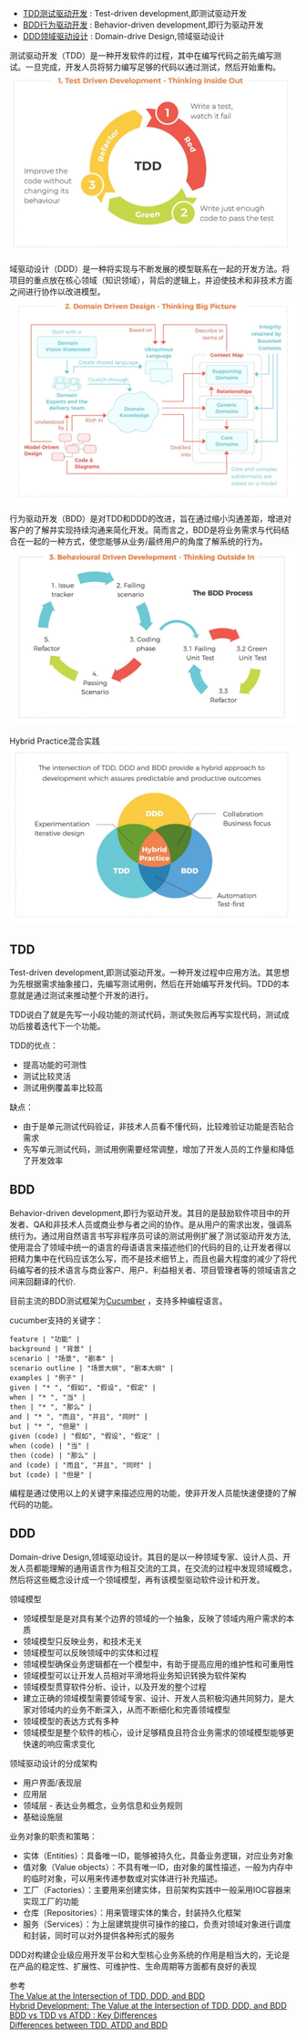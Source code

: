 - [TDD测试驱动开发](#TDD) : Test-driven development,即测试驱动开发
- [BDD行为驱动开发](#BDD) : Behavior-driven development,即行为驱动开发
- [DDD领域驱动设计](#DDD) : Domain-drive Design,领域驱动设计



测试驱动开发（TDD）是一种开发软件的过程，其中在编写代码之前先编写测试。一旦完成，开发人员将努力编写足够的代码以通过测试，然后开始重构。
![Hybrid Practice](images/TDD.png "ReferencePicture")


域驱动设计（DDD）是一种将实现与不断发展的模型联系在一起的开发方法。将项目的重点放在核心领域（知识领域），背后的逻辑上，并迫使技术和非技术方面之间进行协作以改进模型。
![Hybrid Practice](images/DDD.png "ReferencePicture")

行为驱动开发（BDD）是对TDD和DDD的改进，旨在通过缩小沟通差距，增进对客户的了解并实现持续沟通来简化开发。简而言之，BDD是将业务需求与代码结合在一起的一种方式，使您能够从业务/最终用户的角度了解系统的行为。
![Hybrid Practice](images/BDD.png "ReferencePicture")

Hybrid Practice混合实践
![Hybrid Practice](images/Hybrid_Practice.png "ReferencePicture")



## TDD

Test-driven development,即测试驱动开发。一种开发过程中应用方法。其思想为先根据需求抽象接口，先编写测试用例，然后在开始编写开发代码。TDD的本意就是通过测试来推动整个开发的进行。

TDD说白了就是先写一小段功能的测试代码，测试失败后再写实现代码，测试成功后接着迭代下一个功能。

TDD的优点：
- 提高功能的可测性
- 测试比较灵活
- 测试用例覆盖率比较高

缺点：
- 由于是单元测试代码验证，非技术人员看不懂代码，比较难验证功能是否贴合需求
- 先写单元测试代码，测试用例需要经常调整，增加了开发人员的工作量和降低了开发效率




## BDD

Behavior-driven development,即行为驱动开发。其目的是鼓励软件项目中的开发者、QA和非技术人员或商业参与者之间的协作。是从用户的需求出发，强调系统行为。通过用自然语言书写非程序员可读的测试用例扩展了测试驱动开发方法,使用混合了领域中统一的语言的母语语言来描述他们的代码的目的,让开发者得以把精力集中在代码应该怎么写，而不是技术细节上，而且也最大程度的减少了将代码编写者的技术语言与商业客户、用户、利益相关者、项目管理者等的领域语言之间来回翻译的代价.

目前主流的BDD测试框架为[Cucumber](https://cucumber.io/) ，支持多种编程语言。

cucumber支持的关键字：

```
feature | "功能" |
background | "背景" |
scenario | "场景", "剧本" |
scenario outline | "场景大纲", "剧本大纲" |
examples | "例子" |
given | "* ", "假如", "假设", "假定" |
when | "* ", "当" |
then | "* ", "那么" |
and | "* ", "而且", "并且", "同时" |
but | "* ", "但是" |
given (code) | "假如", "假设", "假定" |
when (code) | "当" |
then (code) | "那么" |
and (code) | "而且", "并且", "同时" |
but (code) | "但是" |
```

编程是通过使用以上的关键字来描述应用的功能，使非开发人员能快速便捷的了解代码的功能。




## DDD

Domain-drive Design,领域驱动设计。其目的是以一种领域专家、设计人员、开发人员都能理解的通用语言作为相互交流的工具，在交流的过程中发现领域概念，然后将这些概念设计成一个领域模型，再有该模型驱动软件设计和开发。

领域模型
- 领域模型是是对具有某个边界的领域的一个抽象，反映了领域内用户需求的本质
- 领域模型只反映业务，和技术无关
- 领域模型可以反映领域中的实体和过程
- 领域模型确保业务逻辑都在一个模型中，有助于提高应用的维护性和可重用性
- 领域模型可以让开发人员相对平滑地将业务知识转换为软件架构
- 领域模型贯穿软件分析、设计，以及开发的整个过程
- 建立正确的领域模型需要领域专家、设计、开发人员积极沟通共同努力，是大家对领域内的业务不断深入，从而不断细化和完善领域模型
- 领域模型的表达方式有多种
- 领域模型是整个软件的核心，设计足够精良且符合业务需求的领域模型能够更快速的响应需求变化


领域驱动设计的分成架构
- 用户界面/表现层
- 应用层
- 领域层 - 表达业务概念，业务信息和业务规则
- 基础设施层


业务对象的职责和策略：
- 实体（Entities）：具备唯一ID，能够被持久化，具备业务逻辑，对应业务对象
- 值对象（Value objects）：不具有唯一ID，由对象的属性描述，一般为内存中的临时对象，可以用来传递参数或对实体进行补充描述。
- 工厂（Factories）：主要用来创建实体，目前架构实践中一般采用IOC容器来实现工厂的功能
- 仓库（Repositories）：用来管理实体的集合，封装持久化框架
- 服务（Services）：为上层建筑提供可操作的接口，负责对领域对象进行调度和封装，同时可以对外提供各种形式的服务

DDD对构建企业级应用开发平台和大型核心业务系统的作用是相当大的，无论是在产品的稳定性、扩展性、可维护性、生命周期等方面都有良好的表现




参考  
[The Value at the Intersection of TDD, DDD, and BDD](https://medium.com/datadriveninvestor/the-value-at-the-intersection-of-tdd-ddd-and-bdd-da58ea1f3ac8)  
[Hybrid Development: The Value at the Intersection of TDD, DDD, and BDD](https://dzone.com/articles/hybrid-development-with-tdd-ddd-bdd)
[BDD vs TDD vs ATDD : Key Differences](https://www.browserstack.com/guide/tdd-vs-bdd-vs-atdd)  
[Differences between TDD, ATDD and BDD](https://gaboesquivel.com/blog/2014/differences-between-tdd-atdd-and-bdd/)  



